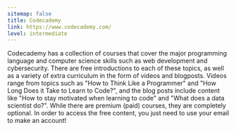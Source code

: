 ```yaml
---
sitemap: false
title: Codecademy
link: https://www.codecademy.com/
level: intermediate
---
```

Codecademy has a collection of courses that cover the major programming language and computer science skills such as web development and cybersecurity. There are free introductions to each of these topics, as well as a variety of extra curriculum in the form of videos and blogposts. Videos range from topics such as "How to Think Like a Programmer" and "How Long Does it Take to Learn to Code?", and the blog posts include content like "How to stay motivated when learning to code" and "What does a data scientist do?". While there are premium (paid) courses, they are completely optional. In order to access the free content, you just need to use your email to make an account!
